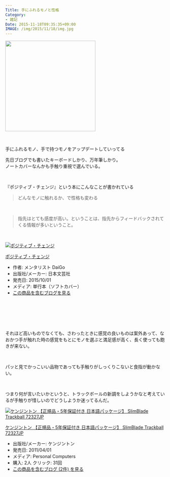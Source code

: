 ```yaml
---
Title: 手にふれるモノと性格
Category:
- 雑記
Date: 2015-11-18T09:35:35+09:00
IMAGE: /img/2015/11/18/img.jpg
---
```


<p><img class="magnifiable" src="/img/2015/11/18/img.jpg" alt="" width="284" /></p>
<p> </p>
<p>手にふれるモノ、手で持つモノをアップデートしていってる</p>
<p>先日ブログでも書いたキーボードしかり、万年筆しかり。<br />ノートカバーなんかも手触り重視で選んでいる。</p>
<p> </p>
<p>『ポジティブ・チェンジ』という本にこんなことが書かれている</p>
<blockquote>
<p>どんなモノに触れるか、で性格も変わる</p>
</blockquote>
<p> </p>
<blockquote>
<p>指先はとても感度が高い。ということは、指先からフィードバックされてくる情報が多いということ。</p>
</blockquote>
<p> </p>
<div class="freezed">
<div class="hatena-asin-detail"><a href="http://www.amazon.co.jp/exec/obidos/ASIN/4537261277/ab1025-22/"><img class="hatena-asin-detail-image" title="ポジティブ・チェンジ" src="http://ecx.images-amazon.com/images/I/51r9UvrWu6L._SL160_.jpg" alt="ポジティブ・チェンジ" /></a>
<div class="hatena-asin-detail-info">
<p class="hatena-asin-detail-title"><a href="http://www.amazon.co.jp/exec/obidos/ASIN/4537261277/ab1025-22/">ポジティブ・チェンジ</a></p>
<ul>
<li><span class="hatena-asin-detail-label">作者:</span> メンタリスト DaiGo</li>
<li><span class="hatena-asin-detail-label">出版社/メーカー:</span> 日本文芸社</li>
<li><span class="hatena-asin-detail-label">発売日:</span> 2015/10/01</li>
<li><span class="hatena-asin-detail-label">メディア:</span> 単行本（ソフトカバー）</li>
<li><a href="http://d.hatena.ne.jp/asin/4537261277/ab1025-22" target="_blank">この商品を含むブログを見る</a></li>
</ul>
</div>
<div class="hatena-asin-detail-foot"> </div>
</div>
</div>
<p> </p>
<p> </p>
<p>それほど高いものでなくても、さわったときに感覚の良いものは案外あって、なおかつ手が触れた時の感覚をもとにモノを選ぶと満足感が高く、長く使っても飽きが来ない。</p>
<p> </p>
<p>パッと見でかっこいい品物であっても手触りがしっくりこないと食指が動かない。</p>
<p> </p>
<p>つまり何が言いたいかというと、トラックボールの新調をしようかなと考えているが手触りが惜しいのでどうしようか迷ってるんだ。</p>
<div class="freezed">
<div class="hatena-asin-detail"><a href="http://www.amazon.co.jp/exec/obidos/ASIN/B004QJYBAG/ab1025-22/"><img class="hatena-asin-detail-image" title="ケンジントン 【正規品・5年保証付き 日本語パッケージ】 SlimBlade Trackball 72327JP" src="http://ecx.images-amazon.com/images/I/417cjCS-BML._SL160_.jpg" alt="ケンジントン 【正規品・5年保証付き 日本語パッケージ】 SlimBlade Trackball 72327JP" /></a>
<div class="hatena-asin-detail-info">
<p class="hatena-asin-detail-title"><a href="http://www.amazon.co.jp/exec/obidos/ASIN/B004QJYBAG/ab1025-22/">ケンジントン 【正規品・5年保証付き 日本語パッケージ】 SlimBlade Trackball 72327JP</a></p>
<ul>
<li><span class="hatena-asin-detail-label">出版社/メーカー:</span> ケンジントン</li>
<li><span class="hatena-asin-detail-label">発売日:</span> 2011/04/01</li>
<li><span class="hatena-asin-detail-label">メディア:</span> Personal Computers</li>
<li><span class="hatena-asin-detail-label">購入</span>: 2人 <span class="hatena-asin-detail-label">クリック</span>: 31回</li>
<li><a href="http://d.hatena.ne.jp/asin/B004QJYBAG/ab1025-22" target="_blank">この商品を含むブログ (2件) を見る</a></li>
</ul>
</div>
<div class="hatena-asin-detail-foot"> </div>
</div>
</div>
<p> </p>

